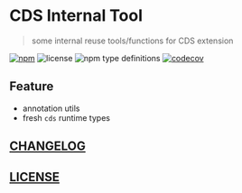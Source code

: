 # CDS Internal Tool

> some internal reuse tools/functions for CDS extension 

[![npm](https://img.shields.io/npm/v/cds-internal-tool)](https://www.npmjs.com/package/cds-internal-tool)
![license](https://img.shields.io/npm/l/cds-internal-tool)
![npm type definitions](https://img.shields.io/npm/types/cds-internal-tool)
[![codecov](https://codecov.io/gh/Soontao/cds-internal-tool/branch/main/graph/badge.svg?token=upomv9gmft)](https://codecov.io/gh/Soontao/cds-internal-tool)

## Feature

- annotation utils
- fresh `cds` runtime types

## [CHANGELOG](./CHANGELOG.md)

## [LICENSE](./LICENSE)
